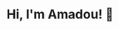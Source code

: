 # Hi, I'm Amadou! 👋

<!--
💻 I'm a seasoned web developer with over 6 years of experience in building dynamic and responsive web applications. My passion lies in crafting clean, efficient, and scalable code that delivers a seamless user experience.

🚀 Throughout my career, I've had the opportunity to work on a wide range of projects, from e-commerce platforms and content management systems to custom web applications tailored to specific business needs. I'm proficient in front-end technologies like HTML5, CSS3, JavaScript (ES6+), and modern JavaScript frameworks/libraries such as React.js, Vue.js, and Angular.

🔧 On the back end, I'm experienced in server-side development using Node.js and Express.js, as well as database technologies like MongoDB, MySQL, and PostgreSQL. I'm also familiar with cloud platforms such as AWS and Azure, and I have a solid understanding of DevOps practices, including CI/CD pipelines and containerization with Docker.

🎨 I have a keen eye for design and strive to create visually appealing interfaces that not only look great but also enhance the overall usability and accessibility of the application.

📚 Continuous learning is important to me, and I'm always exploring new technologies and best practices to stay ahead in this fast-paced industry. I'm enthusiastic about sharing my knowledge and collaborating with others to tackle challenging problems and deliver exceptional solutions.

🌟 Let's connect and collaborate on exciting projects!

## Tech Stack
[![My Skills](https://skillicons.dev/icons?i=js,html,css,wasm)](https://skillicons.dev)
-->
